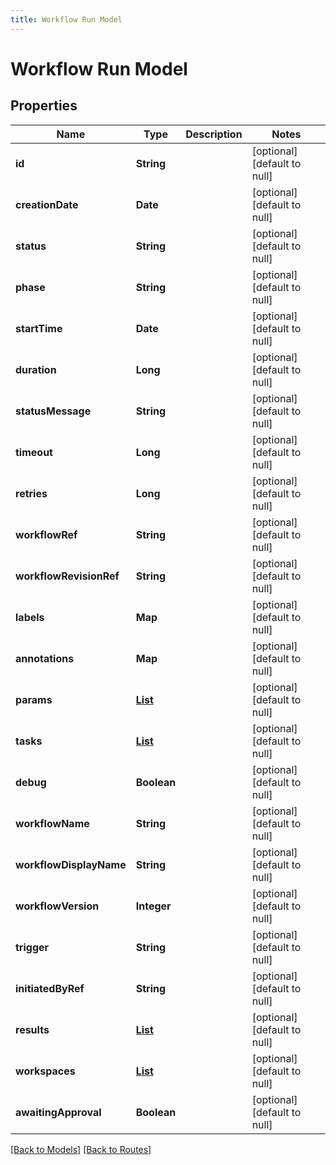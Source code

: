 ```yaml
---
title: Workflow Run Model
---
```


# Workflow Run Model
## Properties

| Name | Type | Description | Notes |
|------------ | ------------- | ------------- | -------------|
| **id** | **String** |  | [optional] [default to null] |
| **creationDate** | **Date** |  | [optional] [default to null] |
| **status** | **String** |  | [optional] [default to null] |
| **phase** | **String** |  | [optional] [default to null] |
| **startTime** | **Date** |  | [optional] [default to null] |
| **duration** | **Long** |  | [optional] [default to null] |
| **statusMessage** | **String** |  | [optional] [default to null] |
| **timeout** | **Long** |  | [optional] [default to null] |
| **retries** | **Long** |  | [optional] [default to null] |
| **workflowRef** | **String** |  | [optional] [default to null] |
| **workflowRevisionRef** | **String** |  | [optional] [default to null] |
| **labels** | **Map** |  | [optional] [default to null] |
| **annotations** | **Map** |  | [optional] [default to null] |
| **params** | [**List**](RunParam) |  | [optional] [default to null] |
| **tasks** | [**List**](TaskRun) |  | [optional] [default to null] |
| **debug** | **Boolean** |  | [optional] [default to null] |
| **workflowName** | **String** |  | [optional] [default to null] |
| **workflowDisplayName** | **String** |  | [optional] [default to null] |
| **workflowVersion** | **Integer** |  | [optional] [default to null] |
| **trigger** | **String** |  | [optional] [default to null] |
| **initiatedByRef** | **String** |  | [optional] [default to null] |
| **results** | [**List**](RunResult) |  | [optional] [default to null] |
| **workspaces** | [**List**](WorkflowWorkspace) |  | [optional] [default to null] |
| **awaitingApproval** | **Boolean** |  | [optional] [default to null] |

[[Back to Models]](../overview#models) [[Back to Routes]](../overview#routes)

